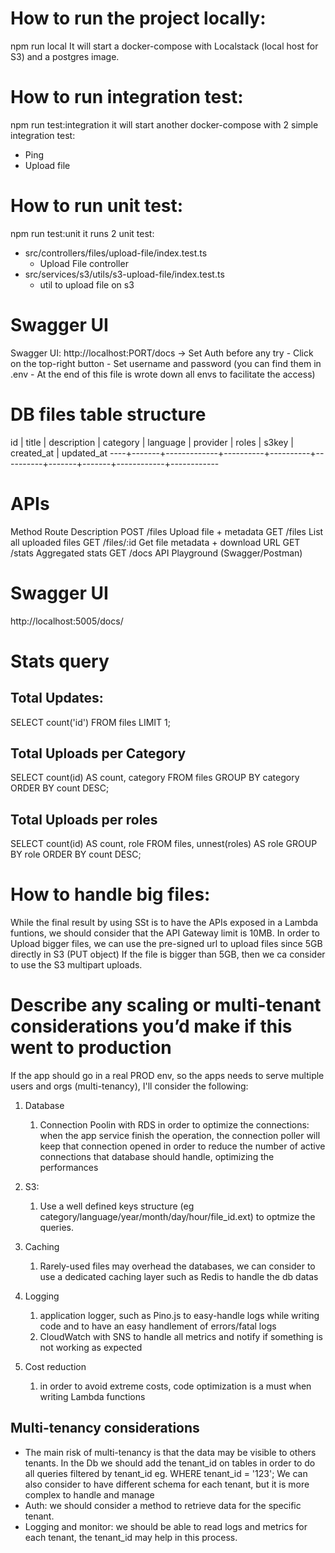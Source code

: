 # How to run the project locally:

npm run local
It will start a docker-compose with Localstack (local host for S3) and a postgres image.

# How to run integration test:

npm run test:integration
it will start another docker-compose with 2 simple integration test:

- Ping
- Upload file

# How to run unit test:

npm run test:unit
it runs 2 unit test:

- src/controllers/files/upload-file/index.test.ts
  - Upload File controller
- src/services/s3/utils/s3-upload-file/index.test.ts
  - util to upload file on s3

# Swagger UI

Swagger UI: http://localhost:PORT/docs
-> Set Auth before any try
    - Click on the top-right button
    - Set username and password (you can find them in .env - At the end of this file is wrote down all envs to facilitate the access)

# DB files table structure

 id | title | description | category | language | provider | roles | s3key | created_at | updated_at
----+-------+-------------+----------+----------+----------+-------+-------+------------+------------

# APIs

Method  Route       Description
POST    /files      Upload file + metadata
GET     /files      List all uploaded files
GET     /files/:id	Get file metadata + download URL
GET     /stats      Aggregated stats
GET     /docs       API Playground (Swagger/Postman)

# Swagger UI

http://localhost:5005/docs/

# Stats query

## Total Updates:

SELECT count('id') FROM files LIMIT 1;

## Total Uploads per Category

SELECT count(id) AS count, category FROM files GROUP BY category ORDER BY count DESC;

## Total Uploads per roles

SELECT count(id) AS count, role FROM files, unnest(roles) AS role GROUP BY role ORDER BY count DESC;

# How to handle big files:

While the final result by using SSt is to have the APIs exposed in a Lambda funtions, we should consider that the API Gateway limit is 10MB.
In order to Upload bigger files, we can use the pre-signed url to upload files since 5GB directly in S3 (PUT object)
If the file is bigger than 5GB, then we ca consider to use the S3 multipart uploads.

# Describe any scaling or multi-tenant considerations you’d make if this went to production

If the app should go in a real PROD env, so the apps needs to serve multiple users and orgs (multi-tenancy), I'll consider the following:

1. Database

   1. Connection Poolin with RDS in order to optimize the connections: when the app service finish the operation, the connection poller will keep that connection opened in order to reduce the number of active connections that database should handle, optimizing the performances
2. S3:

   1. Use a well defined keys structure (eg category/language/year/month/day/hour/file_id.ext) to optmize the queries.
3. Caching

   1. Rarely-used files may overhead the databases, we can consider to use a dedicated caching layer such as Redis to handle the db datas
4. Logging

   1. application logger, such as Pino.js to easy-handle logs while writing code and to have an easy handlement of errors/fatal logs
   2. CloudWatch with SNS to handle all metrics and notify if something is not working as expected
5. Cost reduction

   1. in order to avoid extreme costs, code optimization is a must when writing Lambda functions

## Multi-tenancy considerations

* The main risk of multi-tenancy is that the data may be visible to others tenants. In the Db we should add the tenant_id on tables in order to do all queries filtered by tenant_id eg. WHERE tenant_id = '123';
  We can also consider to have different schema for each tenant, but it is more complex to handle and manage
* Auth: we should consider a method to retrieve data for the specific tenant.
* Logging and monitor: we should be able to read logs and metrics for each tenant, the tenant_id may help in this process.
